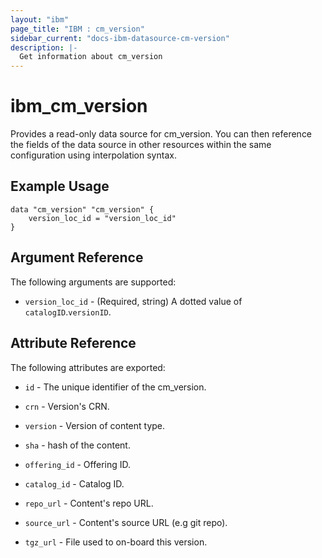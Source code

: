 ```yaml
---
layout: "ibm"
page_title: "IBM : cm_version"
sidebar_current: "docs-ibm-datasource-cm-version"
description: |-
  Get information about cm_version
---
```


# ibm\_cm_version

Provides a read-only data source for cm_version. You can then reference the fields of the data source in other resources within the same configuration using interpolation syntax.

## Example Usage

```hcl
data "cm_version" "cm_version" {
	version_loc_id = "version_loc_id"
}
```

## Argument Reference

The following arguments are supported:

* `version_loc_id` - (Required, string) A dotted value of `catalogID`.`versionID`.

## Attribute Reference

The following attributes are exported:

* `id` - The unique identifier of the cm_version.

* `crn` - Version's CRN.

* `version` - Version of content type.

* `sha` - hash of the content.

* `offering_id` - Offering ID.

* `catalog_id` - Catalog ID.

* `repo_url` - Content's repo URL.

* `source_url` - Content's source URL (e.g git repo).

* `tgz_url` - File used to on-board this version.


